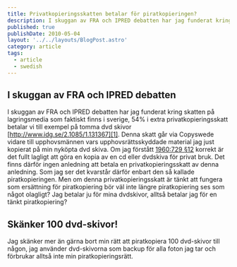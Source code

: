 ```yaml
---
title: Privatkopieringsskatten betalar för piratkopieringen?
description: I skuggan av FRA och IPRED debatten har jag funderat kring skatten på lagringsmedia som faktiskt finns i sverige, 54% i extra privatkopieringsskatt betalar vi till exempel på tomma dvd skivor http://www.idg.se/2.1085/1.131367
published: true
publishDate: 2010-05-04
layout: '../../layouts/BlogPost.astro'
category: article
tags:
  - article
  - swedish
---
```


## I skuggan av FRA och IPRED debatten

I skuggan av FRA och IPRED debatten har jag funderat kring skatten på lagringsmedia som faktiskt finns i sverige, 54% i extra privatkopieringsskatt betalar vi till exempel på tomma dvd skivor [http://www.idg.se/2.1085/1.131367][1]. Denna skatt går via Copyswede vidare till upphovsmännen vars upphovsrättsskyddade material jag just kopierat på min nyköpta dvd skiva. Om jag förstått [1960:729 §12][2] korrekt är det fullt lagligt att göra en kopia av en cd eller dvdskiva för privat bruk. Det finns därför ingen anledning att betala en privatkopieringsskatt av denna anledning. Som jag ser det kvarstår därför enbart den så kallade piratkopieringen. Men om denna privatkopieringsskatt är tänkt att fungera som ersättning för piratkopiering bör väl inte längre piratkopiering ses som något olagligt? Jag betalar ju för mina dvdskivor, alltså betalar jag för en tänkt piratkopiering?

## Skänker 100 dvd-skivor!

Jag skänker mer än gärna bort min rätt att piratkopiera 100 dvd-skivor till någon, jag använder dvd-skivorna som backup för alla foton jag tar och förbrukar alltså inte min piratkopieringsrätt.

[1]: http://www.idg.se/2.1085/1.131367
[2]: https://lagen.nu/1960:729
